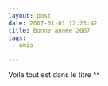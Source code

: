 ```yaml
---
layout: post
date: 2007-01-01 12:23:42
title: Bonne année 2007
tags:
 - amis

---
```


Voila tout est dans le titre ^^

